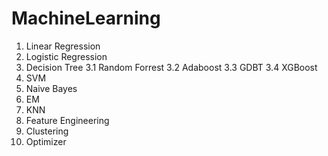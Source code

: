 # MachineLearning
1. Linear Regression
2. Logistic Regression
3. Decision Tree
3.1 Random Forrest
3.2 Adaboost
3.3 GDBT
3.4 XGBoost
4. SVM
5. Naive Bayes
6. EM
7. KNN
8. Feature Engineering
9. Clustering
10. Optimizer

